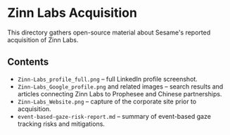 # Zinn Labs Acquisition

This directory gathers open-source material about Sesame's reported acquisition of Zinn Labs.

## Contents
- `Zinn-Labs_profile_full.png` – full LinkedIn profile screenshot.
- `Zinn-Labs_Google_profile.png` and related images – search results and articles connecting Zinn Labs to Prophesee and Chinese partnerships.
- `Zinn-Labs_Website.png` – capture of the corporate site prior to acquisition.
- `event-based-gaze-risk-report.md` – summary of event-based gaze tracking risks and mitigations.
